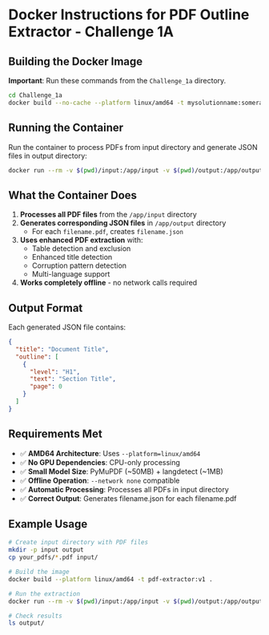 # Docker Instructions for PDF Outline Extractor - Challenge 1A

## Building the Docker Image

**Important**: Run these commands from the `Challenge_1a` directory.

```bash
cd Challenge_1a
docker build --no-cache --platform linux/amd64 -t mysolutionname:somerandomidentifier .
```

## Running the Container

Run the container to process PDFs from input directory and generate JSON files in output directory:

```bash
docker run --rm -v $(pwd)/input:/app/input -v $(pwd)/output:/app/output --network none mysolutionname:somerandomidentifier
```

## What the Container Does

1. **Processes all PDF files** from the `/app/input` directory
2. **Generates corresponding JSON files** in `/app/output` directory
   - For each `filename.pdf`, creates `filename.json`
3. **Uses enhanced PDF extraction** with:
   - Table detection and exclusion
   - Enhanced title detection
   - Corruption pattern detection
   - Multi-language support
4. **Works completely offline** - no network calls required

## Output Format

Each generated JSON file contains:
```json
{
  "title": "Document Title",
  "outline": [
    {
      "level": "H1",
      "text": "Section Title",
      "page": 0
    }
  ]
}
```

## Requirements Met

- ✅ **AMD64 Architecture**: Uses `--platform=linux/amd64`
- ✅ **No GPU Dependencies**: CPU-only processing
- ✅ **Small Model Size**: PyMuPDF (~50MB) + langdetect (~1MB)
- ✅ **Offline Operation**: `--network none` compatible
- ✅ **Automatic Processing**: Processes all PDFs in input directory
- ✅ **Correct Output**: Generates filename.json for each filename.pdf

## Example Usage

```bash
# Create input directory with PDF files
mkdir -p input output
cp your_pdfs/*.pdf input/

# Build the image
docker build --platform linux/amd64 -t pdf-extractor:v1 .

# Run the extraction
docker run --rm -v $(pwd)/input:/app/input -v $(pwd)/output:/app/output --network none pdf-extractor:v1

# Check results
ls output/
```
